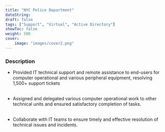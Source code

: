 ```yaml
---
title: "NYC Police Department"
dateString:
draft: false
tags: ["Support", "Virtual", "Active Directory"]
showToc: false
weight: 500
cover:
    image: "images/cover2.png"
--- 
```


### Description

- Provided IT technical support and remote assistance to end-users for computer operational and various
peripheral equipment, resolving 1,500+ support tickets<br><br>

- Assigned and delegated various computer operational work to other technical units and ensured satisfactory
completion of tasks.<br><br>

- Collaborate with IT teams to ensure timely and effective resolution of technical issues and incidents.


